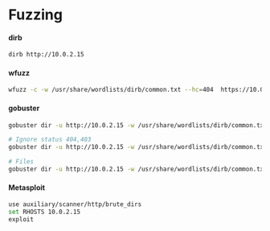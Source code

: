 # Fuzzing
#### dirb
````bash
dirb http://10.0.2.15
````
#### wfuzz
````bash
wfuzz -c -w /usr/share/wordlists/dirb/common.txt --hc=404  https://10.0.2.15/FUZZ
````
#### gobuster
````bash
gobuster dir -u http://10.0.2.15 -w /usr/share/wordlists/dirb/common.txt

# Ignore status 404,403
gobuster dir -u http://10.0.2.15 -w /usr/share/wordlists/dirb/common.txt -b 403,404

# Files
gobuster dir -u http://10.0.2.15 -w /usr/share/wordlists/dirb/common.txt -b 403,404 -x .php,.xml,.txt -r
````
#### Metasploit
````bash
use auxiliary/scanner/http/brute_dirs
set RHOSTS 10.0.2.15
exploit
````
